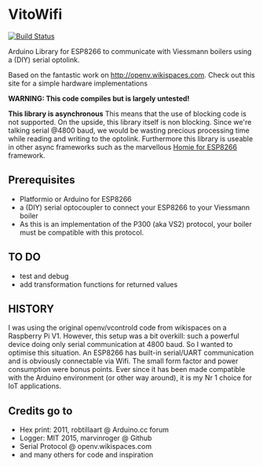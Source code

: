 # VitoWifi
[![Build Status](https://travis-ci.org/bertmelis/VitoWifi.svg?branch=master)](https://travis-ci.org/bertmelis/VitoWifi)

Arduino Library for ESP8266 to communicate with Viessmann boilers using a (DIY) serial optolink.

Based on the fantastic work on http://openv.wikispaces.com. Check out this site for a simple hardware implementations

**WARNING: This code compiles but is largely untested!**

**This library is asynchronous**
This means that the use of blocking code is not supported. On the upside, this library itself is non blocking.
Since we're talking serial @4800 baud, we would be wasting precious processing time while reading and writing to the optolink. Furthermore this library is useable in other async frameworks such as the marvellous <a href="https://github.com/marvinroger/homie-esp8266">Homie for ESP8266</a> framework.


## Prerequisites
- Platformio or Arduino for ESP8266
- a (DIY) serial optocoupler to connect your ESP8266 to your Viessmann boiler
- As this is an implementation of the P300 (aka VS2) protocol, your boiler must be compatible with this protocol.


## TO DO
- test and debug
- add transformation functions for returned values


## HISTORY
I was using the original openv/vcontrold code from wikispaces on a Raspberry Pi V1. However, this setup was a bit overkill: such a powerful device doing only serial communication at 4800 baud. So I wanted to optimise this situation.
An ESP8266 has built-in serial/UART communication and is obviously connectable via Wifi. The small form factor and power consumption were bonus points. Ever since it has been made compatible with the Arduino environment (or other way around), it is my Nr 1 choice for IoT applications.


## Credits go to
- Hex print: 2011, robtillaart @ Arduino.cc forum
- Logger: MIT 2015, marvinroger @ Github
- Serial Protocol @ openv.wikispaces.com
- and many others for code and inspiration

